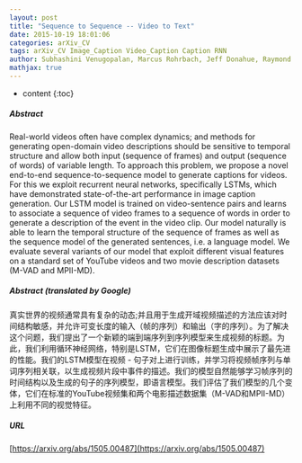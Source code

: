 ```yaml
---
layout: post
title: "Sequence to Sequence -- Video to Text"
date: 2015-10-19 18:01:06
categories: arXiv_CV
tags: arXiv_CV Image_Caption Video_Caption Caption RNN
author: Subhashini Venugopalan, Marcus Rohrbach, Jeff Donahue, Raymond Mooney, Trevor Darrell, Kate Saenko
mathjax: true
---
```


* content
{:toc}

##### Abstract
Real-world videos often have complex dynamics; and methods for generating open-domain video descriptions should be sensitive to temporal structure and allow both input (sequence of frames) and output (sequence of words) of variable length. To approach this problem, we propose a novel end-to-end sequence-to-sequence model to generate captions for videos. For this we exploit recurrent neural networks, specifically LSTMs, which have demonstrated state-of-the-art performance in image caption generation. Our LSTM model is trained on video-sentence pairs and learns to associate a sequence of video frames to a sequence of words in order to generate a description of the event in the video clip. Our model naturally is able to learn the temporal structure of the sequence of frames as well as the sequence model of the generated sentences, i.e. a language model. We evaluate several variants of our model that exploit different visual features on a standard set of YouTube videos and two movie description datasets (M-VAD and MPII-MD).

##### Abstract (translated by Google)
真实世界的视频通常具有复杂的动态;并且用于生成开域视频描述的方法应该对时间结构敏感，并允许可变长度的输入（帧的序列）和输出（字的序列）。为了解决这个问题，我们提出了一个新颖的端到端序列到序列模型来生成视频的标题。为此，我们利用循环神经网络，特别是LSTM，它们在图像标题生成中展示了最先进的性能。我们的LSTM模型在视频 - 句子对上进行训练，并学习将视频帧序列与单词序列相关联，以生成视频片段中事件的描述。我们的模型自然能够学习帧序列的时间结构以及生成的句子的序列模型，即语言模型。我们评估了我们模型的几个变体，它们在标准的YouTube视频集和两个电影描述数据集（M-VAD和MPII-MD）上利用不同的视觉特征。

##### URL
[https://arxiv.org/abs/1505.00487](https://arxiv.org/abs/1505.00487)

